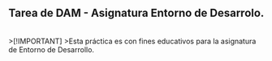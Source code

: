 ## Tarea de DAM - Asignatura Entorno de Desarrolo.
<br>
>[!IMPORTANT]
>Esta práctica es con fines educativos para la asignatura de Entorno de Desarrollo.
